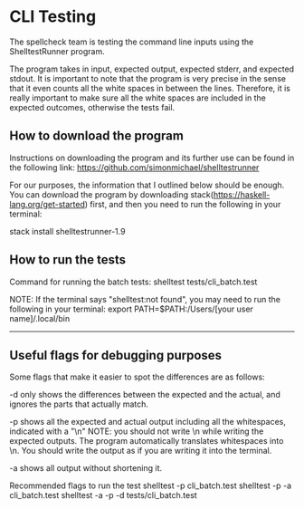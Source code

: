 # CLI Testing
The spellcheck team is testing the command line inputs using the ShelltestRunner program.

The program takes in input, expected output, expected stderr, and expected stdout.
It is important to note that the program is very precise in the sense that it even counts all the white spaces in between the lines. Therefore, it is really important to make sure all the white spaces are included in the expected outcomes, otherwise the tests fail.

## How to download the program

Instructions on downloading the program and its further use can be found in the following link: https://github.com/simonmichael/shelltestrunner

For our purposes, the information that I outlined below should be enough. You can download the program by downloading stack(https://haskell-lang.org/get-started) first, and then you need to run the following in your terminal:

stack install shelltestrunner-1.9

## How to run the tests
Command for running the batch tests:
shelltest tests/cli_batch.test

NOTE: If the terminal says "shelltest:not found", you may need to run the following in your terminal:
export PATH=$PATH:/Users/[your user name]/.local/bin

-----------------------------------------------------------
## Useful flags for debugging purposes
Some flags that make it easier to spot the differences are as follows:

-d only shows the differences between the expected and the actual, and ignores the parts that actually match.

-p shows all the expected and actual output including all the whitespaces, indicated with a "\n"
NOTE: you should not write \n while writing the expected outputs. The program automatically translates whitespaces into \n. You should write the output as if you are writing it into the terminal.

-a shows all output without shortening it.

Recommended flags to run the test
shelltest -p cli_batch.test
shelltest -p -a cli_batch.test
shelltest -a -p -d tests/cli_batch.test

